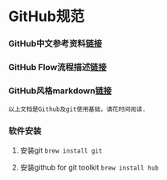 # GitHub规范
### GitHub中文参考资料[链接](https://github.com/xirong/my-git/blob/master/how-to-use-github.md)
### GitHub Flow流程描述[链接](https://guides.github.com/introduction/flow/)
### GitHub风格markdown[链接](https://github.com/guodongxiaren/README)
    以上文档是Github及git使用基础，请花时间阅读.

### 软件安装
1. 安装git 
	```brew install git```

2. 安装github for git toolkit
	```brew install hub```
